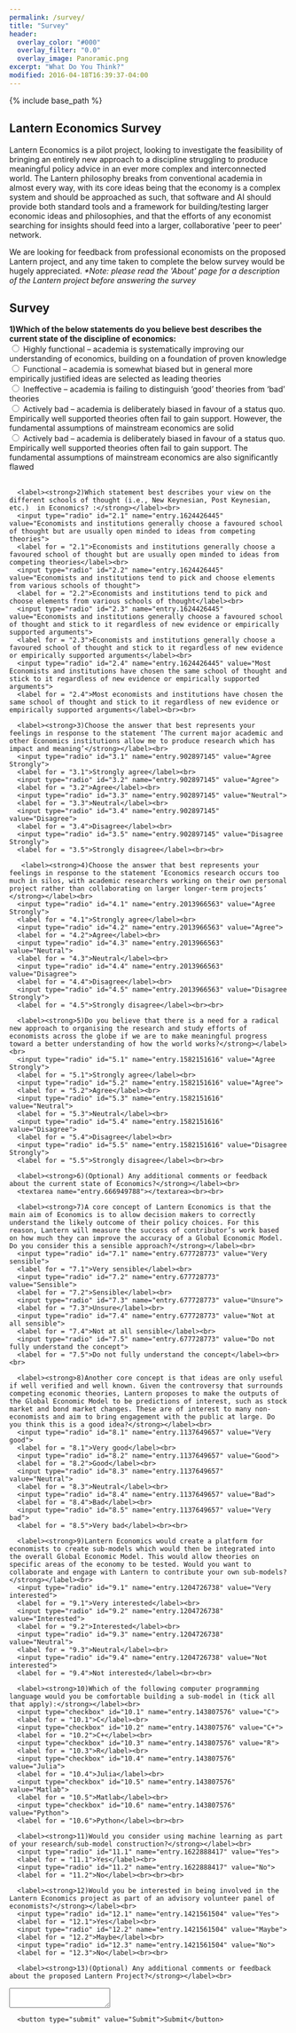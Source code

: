 ```yaml
---
permalink: /survey/
title: "Survey"
header:
  overlay_color: "#000"
  overlay_filter: "0.0"
  overlay_image: Panoramic.png
excerpt: "What Do You Think?"
modified: 2016-04-18T16:39:37-04:00
---
```


{% include base_path %}

## Lantern Economics Survey 

Lantern Economics is a pilot project, looking to investigate the feasibility of bringing an entirely new approach to a discipline struggling to produce meaningful policy advice in an ever more complex and interconnected world. The Lantern philosophy breaks from conventional academia in almost every way, with its core ideas being that the economy is a complex system and should be approached as such, that software and AI should provide both standard tools and a framework for building/testing larger economic ideas and philosophies, and that the efforts of any economist searching for insights should feed into a larger, collaborative 'peer to peer' network.

We are looking for feedback from professional economists on the proposed Lantern project, and any time taken to complete the below survey would be hugely appreciated. _*Note: please read the 'About' page for a description of the Lantern project before answering the survey_

<script type="text/javascript">var submitted=false;</script>
<iframe name="hidden_iframe" id="hidden_iframe" style="display:none;" 
onload="if(submitted) {window.location='/thank-you/';}"></iframe>

<form action="https://docs.google.com/forms/d/e/1FAIpQLSctS4sXl4CJH5g_czdqKE5brDXOmKm5mpwXL7eBPbF6aTuvUw/formResponse" method="post" target="hidden_iframe" onsubmit="submitted=true;">
    <h2>Survey</h2>
      <label><strong>1)Which of the below statements do you believe best describes the current state of the discipline of economics:</strong></label><br>
      <input type="radio" class="radio" id="1.1" name="entry.1346174101" value="Highly functional – academia is systematically improving our understanding of Economics, building on a foundation of proven knowledge">
      <label for = "1.1">Highly functional – academia is systematically improving our understanding of economics, building on a foundation of proven knowledge</label><br>
      <input type="radio" id="1.2" name="entry.1346174101" value="Functional – academia is somewhat biased but in general more empirically justified ideas are selected as leading theories">
      <label for = "1.2">Functional – academia is somewhat biased but in general more empirically justified ideas are selected as leading theories</label><br>
      <input type="radio" id="1.3" name="entry.1346174101" value="Ineffective – academia is failing to distinguish ‘good’ theories from ‘bad’ theories">
      <label for = "1.3">Ineffective – academia is failing to distinguish ‘good’ theories from ‘bad’ theories</label><br>
      <input type="radio" id="1.4" name="entry.1346174101" value="Actively bad – academia is deliberately biased in favour of a status quo. Empirically well supported theories often fail to gain support. However, the fundamental assumptions of mainstream economics are solid">
      <label for = "1.4">Actively bad – academia is deliberately biased in favour of a status quo. Empirically well supported theories often fail to gain support. However, the fundamental assumptions of mainstream economics are solid</label><br>
  <input type="radio" id="1.5" name="entry.1346174101" value="Actively bad – academia is deliberately biased in favour of a status quo. Empirically well supported theories often fail to gain support. The fundamental assumptions of mainstream economics are also significantly flawed">
      <label for = "1.5">Actively bad – academia is deliberately biased in favour of a status quo. Empirically well supported theories often fail to gain support. The fundamental assumptions of mainstream economics are also significantly flawed</label><br><br>
  
      <label><strong>2)Which statement best describes your view on the different schools of thought (i.e., New Keynesian, Post Keynesian, etc.)  in Economics? :</strong></label><br>
      <input type="radio" id="2.1" name="entry.1624426445" value="Economists and institutions generally choose a favoured school of thought but are usually open minded to ideas from competing theories">
      <label for = "2.1">Economists and institutions generally choose a favoured school of thought but are usually open minded to ideas from competing theories</label><br>
      <input type="radio" id="2.2" name="entry.1624426445" value="Economists and institutions tend to pick and choose elements from various schools of thought">
      <label for = "2.2">Economists and institutions tend to pick and choose elements from various schools of thought</label><br>
      <input type="radio" id="2.3" name="entry.1624426445" value="Economists and institutions generally choose a favoured school of thought and stick to it regardless of new evidence or empirically supported arguments">
      <label for = "2.3">Economists and institutions generally choose a favoured school of thought and stick to it regardless of new evidence or empirically supported arguments</label><br>
      <input type="radio" id="2.4" name="entry.1624426445" value="Most Economists and institutions have chosen the same school of thought and stick to it regardless of new evidence or empirically supported arguments">
      <label for = "2.4">Most economists and institutions have chosen the same school of thought and stick to it regardless of new evidence or empirically supported arguments</label><br><br>
  
      <label><strong>3)Choose the answer that best represents your feelings in response to the statement ‘The current major academic and other Economics institutions allow me to produce research which has impact and meaning’</strong></label><br>
      <input type="radio" id="3.1" name="entry.902897145" value="Agree Strongly">
      <label for = "3.1">Strongly agree</label><br>
      <input type="radio" id="3.2" name="entry.902897145" value="Agree">
      <label for = "3.2">Agree</label><br>
      <input type="radio" id="3.3" name="entry.902897145" value="Neutral">
      <label for = "3.3">Neutral</label><br>
      <input type="radio" id="3.4" name="entry.902897145" value="Disagree">
      <label for = "3.4">Disagree</label><br>
      <input type="radio" id="3.5" name="entry.902897145" value="Disagree Strongly">
      <label for = "3.5">Strongly disagree</label><br><br>
  
       <label><strong>4)Choose the answer that best represents your feelings in response to the statement ‘Economics research occurs too much in silos, with academic researchers working on their own personal project rather than collaborating on larger longer-term projects’ </strong></label><br>
      <input type="radio" id="4.1" name="entry.2013966563" value="Agree Strongly">
      <label for = "4.1">Strongly agree</label><br>
      <input type="radio" id="4.2" name="entry.2013966563" value="Agree">
      <label for = "4.2">Agree</label><br>
      <input type="radio" id="4.3" name="entry.2013966563" value="Neutral">
      <label for = "4.3">Neutral</label><br>
      <input type="radio" id="4.4" name="entry.2013966563" value="Disagree">
      <label for = "4.4">Disagree</label><br>
      <input type="radio" id="4.5" name="entry.2013966563" value="Disagree Strongly">
      <label for = "4.5">Strongly disagree</label><br><br>
  
      <label><strong>5)Do you believe that there is a need for a radical new approach to organising the research and study efforts of economists across the globe if we are to make meaningful progress toward a better understanding of how the world works?</strong></label><br>
      <input type="radio" id="5.1" name="entry.1582151616" value="Agree Strongly">
      <label for = "5.1">Strongly agree</label><br>
      <input type="radio" id="5.2" name="entry.1582151616" value="Agree">
      <label for = "5.2">Agree</label><br>
      <input type="radio" id="5.3" name="entry.1582151616" value="Neutral">
      <label for = "5.3">Neutral</label><br>
      <input type="radio" id="5.4" name="entry.1582151616" value="Disagree">
      <label for = "5.4">Disagree</label><br>
      <input type="radio" id="5.5" name="entry.1582151616" value="Disagree Strongly">
      <label for = "5.5">Strongly disagree</label><br><br>
  
      <label><strong>6)(Optional) Any additional comments or feedback about the current state of Economics?</strong></label><br>
      <textarea name="entry.666949788"></textarea><br><br>
  
      <label><strong>7)A core concept of Lantern Economics is that the main aim of Economics is to allow decision makers to correctly understand the likely outcome of their policy choices. For this reason, Lantern will measure the success of contributor’s work based on how much they can improve the accuracy of a Global Economic Model. Do you consider this a sensible approach?</strong></label><br>
      <input type="radio" id="7.1" name="entry.677728773" value="Very sensible">
      <label for = "7.1">Very sensible</label><br>
      <input type="radio" id="7.2" name="entry.677728773" value="Sensible">
      <label for = "7.2">Sensible</label><br>
      <input type="radio" id="7.3" name="entry.677728773" value="Unsure">
      <label for = "7.3">Unsure</label><br>
      <input type="radio" id="7.4" name="entry.677728773" value="Not at all sensible">
      <label for = "7.4">Not at all sensible</label><br>
      <input type="radio" id="7.5" name="entry.677728773" value="Do not fully understand the concept">
      <label for = "7.5">Do not fully understand the concept</label><br><br> 
  
      <label><strong>8)Another core concept is that ideas are only useful if well verified and well known. Given the controversy that surrounds competing economic theories, Lantern proposes to make the outputs of the Global Economic Model to be predictions of interest, such as stock market and bond market changes. These are of interest to many non-economists and aim to bring engagement with the public at large. Do you think this is a good idea?</strong></label><br>
      <input type="radio" id="8.1" name="entry.1137649657" value="Very good">
      <label for = "8.1">Very good</label><br>
      <input type="radio" id="8.2" name="entry.1137649657" value="Good">
      <label for = "8.2">Good</label><br>
      <input type="radio" id="8.3" name="entry.1137649657" value="Neutral">
      <label for = "8.3">Neutral</label><br>
      <input type="radio" id="8.4" name="entry.1137649657" value="Bad">
      <label for = "8.4">Bad</label><br>
      <input type="radio" id="8.5" name="entry.1137649657" value="Very bad">
      <label for = "8.5">Very bad</label><br><br>
  
      <label><strong>9)Lantern Economics would create a platform for economists to create sub-models which would then be integrated into the overall Global Economic Model. This would allow theories on specific areas of the economy to be tested. Would you want to collaborate and engage with Lantern to contribute your own sub-models?</strong></label><br>
      <input type="radio" id="9.1" name="entry.1204726738" value="Very interested">
      <label for = "9.1">Very interested</label><br>
      <input type="radio" id="9.2" name="entry.1204726738" value="Interested">
      <label for = "9.2">Interested</label><br>
      <input type="radio" id="9.3" name="entry.1204726738" value="Neutral">
      <label for = "9.3">Neutral</label><br>
      <input type="radio" id="9.4" name="entry.1204726738" value="Not interested">
      <label for = "9.4">Not interested</label><br><br>
  
      <label><strong>10)Which of the following computer programming language would you be comfortable building a sub-model in (tick all that apply):</strong></label><br>
      <input type="checkbox" id="10.1" name="entry.143807576" value="C">
      <label for = "10.1">C</label><br>
      <input type="checkbox" id="10.2" name="entry.143807576" value="C+">
      <label for = "10.2">C+</label><br>
      <input type="checkbox" id="10.3" name="entry.143807576" value="R">
      <label for = "10.3">R</label><br>
      <input type="checkbox" id="10.4" name="entry.143807576" value="Julia">
      <label for = "10.4">Julia</label><br>
      <input type="checkbox" id="10.5" name="entry.143807576" value="Matlab">
      <label for = "10.5">Matlab</label><br>
      <input type="checkbox" id="10.6" name="entry.143807576" value="Python">
      <label for = "10.6">Python</label><br><br>
  
      <label><strong>11)Would you consider using machine learning as part of your research/sub-model construction?</strong></label><br>
      <input type="radio" id="11.1" name="entry.1622888417" value="Yes">
      <label for = "11.1">Yes</label><br>
      <input type="radio" id="11.2" name="entry.1622888417" value="No">
      <label for = "11.2">No</label><br><br><br>
  
      <label><strong>12)Would you be interested in being involved in the Lantern Economics project as part of an advisory volunteer panel of economists?</strong></label><br>
      <input type="radio" id="12.1" name="entry.1421561504" value="Yes">
      <label for = "12.1">Yes</label><br>
      <input type="radio" id="12.2" name="entry.1421561504" value="Maybe">
      <label for = "12.2">Maybe</label><br>
      <input type="radio" id="12.3" name="entry.1421561504" value="No">
      <label for = "12.3">No</label><br><br>
      
      <label><strong>13)(Optional) Any additional comments or feedback about the proposed Lantern Project?</strong></label><br>
  <textarea name="entry.1955042752"></textarea>
      
      <button type="submit" value="Submit">Submit</button>
</form>
